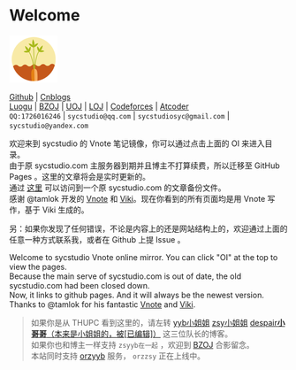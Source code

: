 # Welcome

![logo](logo.png)

[Github](https://github.com/SYCstudio) | [Cnblogs](https://sycstudio.cnblogs.com)  
[Luogu](https://www.luogu.org/space/show?uid=11989) | [BZOJ](https://www.lydsy.com/JudgeOnline/userinfo.php?user=SYCstudio) | [UOJ](http://uoj.ac/user/profile/SYCstudio) | [LOJ](https://loj.ac/user/1480) | [Codeforces](http://codeforces.com/profile/SYCstudio) | [Atcoder](https://atcoder.jp/users/SYCstudio)  
`QQ:1726016246` | `sycstudio@qq.com` | `sycstudiosyc@gmail.com` | `sycstudio@yandex.com`

欢迎来到 sycstudio 的 Vnote 笔记镜像，你可以通过点击上面的 OI 来进入目录。  
由于原 sycstudio.com 主服务器到期并且博主不打算续费，所以迁移至 GitHub Pages 。这里的文章将会是实时更新的。  
通过 [这里](https://sycstudio.com/sycstudio.wordpress.2018-12-16-archive.xml) 可以访问到一个原 sycstudio.com 的文章备份文件。  
感谢 @tamlok 开发的 [Vnote](https://github.com/tamlok/vnote/) 和 [Viki](https://github.com/tamlok/viki)。现在你看到的所有页面均是用 Vnote 写作，基于 Viki 生成的。

另：如果你发现了任何错误，不论是内容上的还是网站结构上的，欢迎通过上面的任意一种方式联系我，或者在 Github 上提 Issue 。

Welcome to sycstudio Vnote online mirror. You can click "OI" at the top to view the pages.  
Because the main serve of sycstudio.com is out of date, the old sycstudio.com had been closed down.  
Now, it links to github pages. And it will always be the newest version.  
Thanks to @tamlok for his fantastic [Vnote](https://github.com/tamlok/vnote/) and [Viki](https://github.com/tamlok/viki).

> 如果你是从 THUPC 看到这里的，请左转 [yyb小姐姐](http://www.cnblogs.com/cjyyb) [zsy小姐姐](http://www.cnblogs.com/zhoushuyu) [despair**小哥哥**（本来是小姐姐的，被[已编辑]）](https://www.cnblogs.com/ljq-despair/) 这三位队长的博客。  
> 如果你也和博主一样支持 `zsyyb在一起` ，欢迎到 [BZOJ](https://www.lydsy.com/JudgeOnline/wttl/thread.php?tid=6620) 合影留念。  
> 本站同时支持 [orzyyb](https://sycstudio.com/orzyyb/index.html) 服务， `orzzsy` 正在上线中。
